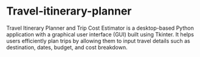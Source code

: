 # Travel-itinerary-planner
Travel Itinerary Planner and Trip Cost Estimator is a desktop-based Python application with a graphical user interface (GUI) built using Tkinter. It helps users efficiently plan trips by allowing them to input travel details such as destination, dates, budget, and cost breakdown. 
